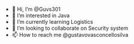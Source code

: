 - 👋 Hi, I’m @Guvs301
- 👀 I’m interested in Java
- 🌱 I’m currently learning Logistics
- 💞️ I’m looking to collaborate on Security system
- 📫 How to reach me @gustavovasconcellosilva

<!---
Guvs301/Guvs301 is a ✨ special ✨ repository because its `README.md` (this file) appears on your GitHub profile.
You can click the Preview link to take a look at your changes.
--->
